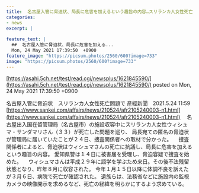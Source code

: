 ```yaml
---
title:  名古屋入管に脅迫状、局長に危害を加えるという趣旨の内容…スリランカ人女性死亡問題で  
categories:
- news
excerpt: |
  
feature_text: |
  ##  名古屋入管に脅迫状、局長に危害を加える...
  Mon, 24 May 2021 17:39:50  +0900
feature_image: "https://picsum.photos/2560/600?image=733"
image: "https://picsum.photos/2560/600?image=733"
---
```


[https://asahi.5ch.net/test/read.cgi/newsplus/1621845590/](https://asahi.5ch.net/test/read.cgi/newsplus/1621845590/)
posted on Mon, 24 May 2021 17:39:50  +0900

<!--more-->

名古屋入管に脅迫状　スリランカ人女性死亡問題で 産經新聞　2021.5.24 11:59 [https://www.sankei.com/affairs/news/210524/afr2105240003-n1.html](https://www.sankei.com/affairs/news/210524/afr2105240003-n1.html) 　名古屋出入国在留管理局（名古屋市）の施設収容中にスリランカ人女性ウィシュマ・サンダマリさん（３３）が死亡した問題を巡り、 局長宛ての匿名の脅迫状が管理局に届いていたことが２４日、捜査関係者への取材で分かった。 　捜査関係者によると、脅迫状はウィシュマさんの死亡に抗議し、局長に危害を加えるという趣旨の内容。 愛知県警は１４日に被害届を受理し、脅迫容疑で捜査を始めた。 　ウィシュマさんは平成２９年に語学を学ぶため来日。その後不法残留状態となり、昨年８月に収容された。 今年１月１５日以降に体調不良を訴えたが３月６日、病院で死亡が確認された。 遺族らは、法務省などに施設内の監視カメラの映像開示を求めるなど、死亡の経緯を明らかにするよう求めている。
